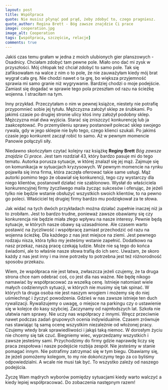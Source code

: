```yaml
---
layout: post
title: Współpraca
quote: Nie musisz płynąć pod prąd, żeby zdobyć to, czego pragniesz.
quote_author: Regina Brett - Bóg zawsze znajdzie Ci prace
image: cooperation.jpg
image_alt: Cooperation
tags: [współpraca, szczęście, relacje]
comments: true
---
```


Jakiś czas temu grałam w jedna z moich ulubionych gier planszowych - Osadnicy. Chciałam zdobyć tam pewne pole. Miało ono dać mi zysk w przyszłości. Mój chłopak też chciał zdobyć to samo pole. Tak się zafiksowałam na walce z nim o to pole, że nie zauważyłam kiedy mój brat wygrał cała grę. Nie chodzi nawet o ta grę, bo większa przyjemność sprawia mi samo granie niż wygrywanie. Bardziej chodzi o moje podejście. Zamiast się dogadać w sprawie tego pola przeszłam od razu na ścieżkę wojenna. I straciłam na tym.

<!--break-->

Inny przykład. Przeczytałam o nim w pewnej książce, niestety nie potrafię przypomnieć sobie jej tytułu. Mężczyzna założył sklep ze śrubkami. Po jakimś czasie po drugiej stronie ulicy ktoś inny założył podobny sklep. Mężczyzna miał dwa wyjścia. Starać się zniszczyć konkurencję lub ja zaakceptować. Po przemyśleniu sprawy postanowił polecać sklep swojego rywala, gdy w jego sklepie nie było tego, czego klienci szukali. Po jakimś czasie jego konkurent zaczął robić to samo. Aż w pewnym momencie Panowie połączyli siły.

Niedawno skończyłam czytać kolejny raz książkę **Reginy Brett** *Bóg zawsze znajdzie Ci prace*. Jest tam rozdział 43, który bardzo pasuje mi do tego tematu. Autorka porusza sytuacje, w której znalazł się jej mąż. Zajmuje się on komunikacja w sytuacjach kryzysowych. W pewnym momencie na rynku pojawiła się inna firma, która zaczęła oferować takie same usługi. Mąż autorki pomimo tego że obawiał się konkurencji, tego czy wystarczy dla niego klientów, postanowił działać nie szablonowo. Wysłał do właściciela konkurencyjnej firmy życzliwego maila życząc sukcesów i oferując, że jeżeli tylko nie będzie wstanie obsłużyć wszystkich swoich klientów, to na pewno go poleci. Właściciel tej drugiej firmy bardzo mu podziękował za te słowa.

Jak widać na tych dwóch przykładach można działać zupełnie inaczej niż ja to zrobiłam. Jest to bardzo trudne, ponieważ zawsze obawiamy się czy konkurencja nie będzie miała złego wpływu na nasze interesy. Pewnie będą sytuacje, w których nasze obawy są uzasadnione. Ale czasem warto postawić na życzliwość i współpracę zamiast przechodzić od razu na wojenna ścieżkę. Dla każdego z nas jest miejsce na ziemi. Jest pewnego rodzaju nisza, która tylko my jesteśmy wstanie zapełnić. Dodatkowo na nasz przekaz, naszą pracę czekają ludzie. Może nie są tego do końca świadomi, ale to właśnie nasze słowa trafią do ich serc. Uważam, że skoro każdy z nas jest inny i ma inne potrzeby to potrzebna jest też różnorodność sposobu przekazu.

Wiem, że współpraca nie jest łatwa, zwłaszcza jeżeli czujemy, że ta druga strona chce nam odebrać coś, co jest dla nas ważne. Nie będę nikogo namawiać by współpracować za wszelką cenę. Istnieje natomiast wiele małych codziennych sytuacji, w których nie musimy się tak spinać. W których ta druga osoba nie jest naszym wrogiem i możemy się do niej uśmiechnąć i życzyć powodzenia. Gdzieś w nas zawsze istnieje ten duch rywalizacji. Rywalizujemy o uwagę, o miejsce na parkingu czy o ustawienie się w kolejce do kasy szybciej. Zaczynamy od najmłodszych lat. Szkoła nie ułatwia nam sprawy. Nie uczy nas współpracy z innymi. Wręcz przeciwnie nawet podczas zadań grupowych ocenia indywidualnie. Czasem zrównuje nas stawiając tą samą ocenę wszystkim niezależnie od włożonej pracy. Czujemy wtedy brak sprawiedliwości i jakąś taką niemoc. W dorosłym życiu nie chcemy się tak czuć. Biegniemy wiec, wyprzedzamy wszystkich i zawsze jesteśmy sami. Przychodzimy do firmy gdzie naprawdę liczy się praca zespołowa i nasze podejście rozbija zespół. Nie jesteśmy w stanie pomagać innym. Nie potrafimy zatrzymać się w tym biegu. Obawiamy się, że jeżeli pomożemy kolegom, to my nie dokończymy tego za co byliśmy odpowiedzialni. A wcale nie musi tak być. To wszystko zależy od naszego podejścia.

Życzę Wam mądrych wyborów pomiędzy sytuacjami kiedy warto walczyć a kiedy lepiej współpracować. Do zobaczenia następnym razem!
